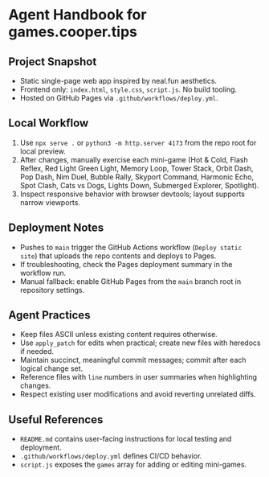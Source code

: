 # Agent Handbook for games.cooper.tips

## Project Snapshot
- Static single-page web app inspired by neal.fun aesthetics.
- Frontend only: `index.html`, `style.css`, `script.js`. No build tooling.
- Hosted on GitHub Pages via `.github/workflows/deploy.yml`.

## Local Workflow
1. Use `npx serve .` or `python3 -m http.server 4173` from the repo root for local preview.
2. After changes, manually exercise each mini-game (Hot & Cold, Flash Reflex, Red Light Green Light, Memory Loop, Tower Stack, Orbit Dash, Pop Dash, Nim Duel, Bubble Rally, Skyport Command, Harmonic Echo, Spot Clash, Cats vs Dogs, Lights Down, Submerged Explorer, Spotlight).
3. Inspect responsive behavior with browser devtools; layout supports narrow viewports.

## Deployment Notes
- Pushes to `main` trigger the GitHub Actions workflow (`Deploy static site`) that uploads the repo contents and deploys to Pages.
- If troubleshooting, check the Pages deployment summary in the workflow run.
- Manual fallback: enable GitHub Pages from the `main` branch root in repository settings.

## Agent Practices
- Keep files ASCII unless existing content requires otherwise.
- Use `apply_patch` for edits when practical; create new files with heredocs if needed.
- Maintain succinct, meaningful commit messages; commit after each logical change set.
- Reference files with `line` numbers in user summaries when highlighting changes.
- Respect existing user modifications and avoid reverting unrelated diffs.

## Useful References
- `README.md` contains user-facing instructions for local testing and deployment.
- `.github/workflows/deploy.yml` defines CI/CD behavior.
- `script.js` exposes the `games` array for adding or editing mini-games.
